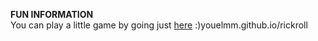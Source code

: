 **FUN INFORMATION**\
You can play a little game by going just [here](https://youelmm.github.io/rickroll) :)youelmm.github.io/rickroll